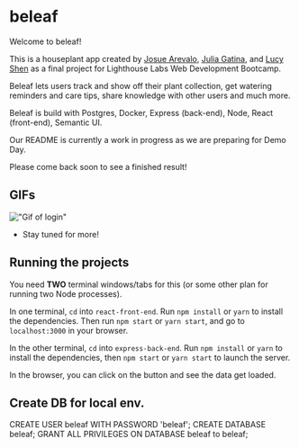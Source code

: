 # beleaf

Welcome to beleaf! 

This is a houseplant app created by [Josue Arevalo](https://github.com/josuevalo), [Julia Gatina](https://github.com/julia-gatina), and [Lucy Shen](https://github.com/lucyshen7) as a final project for Lighthouse Labs Web Development Bootcamp.  

Beleaf lets users track and show off their plant collection, get watering reminders and care tips, share knowledge with other users and much more.

Beleaf is build with Postgres, Docker, Express (back-end), Node, React (front-end), Semantic UI. 

Our README is currently a work in progress as we are preparing for Demo Day. 

Please come back soon to see a finished result!

## GIFs

!["Gif of login"](./react-front-end/public/images/login.gif)

* Stay tuned for more!

## Running the projects

You need **TWO** terminal windows/tabs for this (or some other plan for running two Node processes).

In one terminal, `cd` into `react-front-end`. Run `npm install` or `yarn` to install the dependencies. Then run `npm start` or `yarn start`, and go to `localhost:3000` in your browser.

In the other terminal, `cd` into `express-back-end`. Run `npm install` or `yarn` to install the dependencies, then `npm start` or `yarn start` to launch the server.

In the browser, you can click on the button and see the data get loaded.


## Create DB for local env.
CREATE USER beleaf WITH PASSWORD 'beleaf';
CREATE DATABASE beleaf;
GRANT ALL PRIVILEGES ON DATABASE beleaf to beleaf;